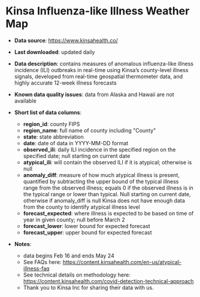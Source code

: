 # Kinsa Influenza-like Illness Weather Map

- **Data source**: https://www.kinsahealth.co/

- **Last downloaded**: updated daily

- **Data description**: contains measures of anomalous influenza-like illness incidence (ILI) outbreaks in real-time using Kinsa’s county-level illness signals, developed from real-time geospatial thermometer data, and highly accurate 12-week illness forecasts

- **Known data quality issues**: data from Alaska and Hawaii are not available

- **Short list of data columns**: 
	- **region_id**: county FIPS
	- **region_name**: full name of county including "County"
	- **state**: state abbreviation
	- **date**: date of data in YYYY-MM-DD format
	- **observed_ili**: daily ILI incidence in the specified region on the specified date; null starting on current date
	- **atypical_ili**: will contain the observed ILI if it is atypical; otherwise is null
	- **anomaly_diff**: measure of how much atypical illness is present, quantified by subtracting the upper bound of the typical illness range from the observed illness; equals 0 if the observed illness is in the typical range or lower than typical. Null starting on current date, otherwise if anomaly_diff is null Kinsa does not have enough data from the county to identify atypical illness level
	- **forecast_expected**: where illness is expected to be based on time of year in given county; null before March 2
	- **forecast_lower**: lower bound for expected forecast
	- **forecast_upper**: upper bound for expected forecast

- **Notes**: 
	- data begins Feb 16 and ends May 24
	- See FAQs here: https://content.kinsahealth.com/en-us/atypical-illness-faq
	- See technical details on methodology here: https://content.kinsahealth.com/covid-detection-technical-approach
	- Thank you to Kinsa Inc for sharing their data with us.


